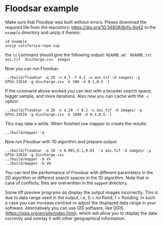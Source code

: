 # Floodsar example

Make sure that Floodsar was built without errors. Please download the required file from the repository: https://doi.org/10.34808/6nfs-6q42 to the `example` directory and unzip it therein:

```
cd example
unzip california-repo.zip
```
the `ls` command should give the following output: `README.md  README.txt  aoi.tif  discharge.csv  images`

Now you can run Floodsar:

```../build/floodsar -a 2D -n 4,7 -f 0.1 -o aoi.tif -d images/ -p EPSG:32610 -g discharge.csv -k 100 -m 0.1,0.5 -l```

If the command above worked you can test with a broader search space, bigger sample, and more iterations. Also now you can cache with the `-c` option:

```../build/floodsar -a 2D -n 4,20 -f 0.2 -o aoi.tif -d images/ -p EPSG:32610 -g discharge.csv -k 1000 -m 0.1,0.5 -l```

This may take a while. When finished use mapper to create the results:

```../build/mapper -a```

Now run Floodsar with 1D algorithm and prepare output:

```
../build/floodsar -a 1D -n 0.001,0.1,0.01  -o aoi.tif -d images/ -p EPSG:32610 -g discharge.csv
../build/mapper -b VV
../build/mapper -b VH
```

You can test the performance of Floodsar with different parameters in the 2D algorithm or different search spaces in the 1D algorithm.
Note that in case of conflicts, files are overwritten in the `mapped` directory.

Some tiff preview programs do display the output images incorrectly. This is due to data range used in the output, i.e, 0 = no flood, 1 = flooding.
In such a case you can increase contrast or adjust the displayed data range in your software. Alternatively you can use GIS software, like QGIS
(https://qgis.org/en/site/index.html), which will allow you to display the data correctly and overlay it with other geographical information.
